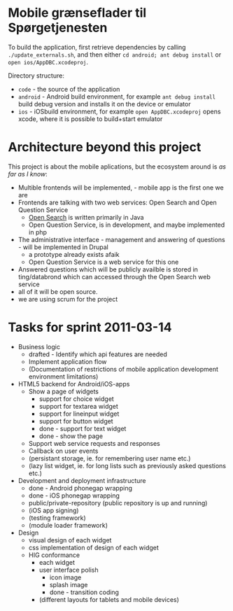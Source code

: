 # Mobile grænseflader til Spørgetjenesten

To build the application, first retrieve dependencies by calling `./update_externals.sh`, and then either `cd android; ant debug install` or `open ios/AppDBC.xcodeproj`.

Directory structure:
- `code` - the source of the application
- `android` - Android build environment, for example `ant debug install` build debug version and installs it on the device or emulator
- `ios` - iOSbuild environment, for example `open AppDBC.xcodeproj` opens xcode, where it is possible to build+start emulator

# Architecture beyond this project

This project is about the mobile aplications, but the ecosystem around is _as far as I know_:

- Multible frontends will be implemented, - mobile app is the first one we are
- Frontends are talking with two web services: Open Search and Open Question Service
    - [Open Search](http://oss.dbc.dk/plone/software/open-search) is written primarily in Java
    - Open Question Service, is in development, and maybe implemented in php
- The administrative interface - management and answering of questions - will be implemented in Drupal
    - a prototype already exists afaik
    - Open Question Service is a web service for this one
- Answered questions which will be publicly availble is stored in ting/databrond which can accessed through the Open Search web service
- all of it will be open source.
- we are using scrum for the project

# Tasks for sprint 2011-03-14

- Business logic
    - drafted - Identify which api features are needed
    - Implement application flow
    - (Documentation of restrictions of mobile application development environment limitations)
- HTML5 backend for Android/iOS-apps
    - Show a page of widgets
        - support for choice widget
        - support for textarea widget
        - support for lineinput widget
        - support for button widget
        - done - support for text widget
        - done - show the page
    - Support web service requests and responses
    - Callback on user events
    - (persistant storage, ie. for remembering user name etc.)
    - (lazy list widget, ie. for long lists such as previously asked questions etc.)
- Development and deployment infrastructure
    - done - Android phonegap wrapping
    - done - iOS phonegap wrapping
    - public/private-repository (public repository is up and running)
    - (iOS app signing)
    - (testing framework)
    - (module loader framework)
- Design
    - visual design of each widget
    - css implementation of design of each widget
    - HIG conformance
        - each widget
        - user interface polish
            - icon image
            - splash image
            - done - transition coding
        - (different layouts for tablets and mobile devices)
